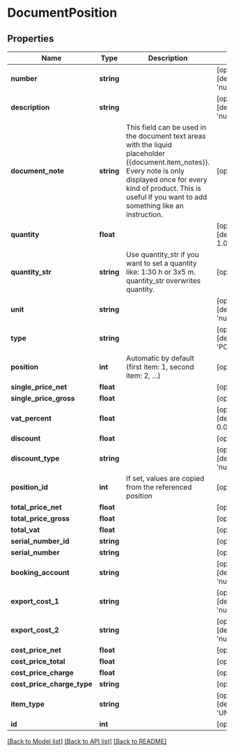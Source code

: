 # DocumentPosition

## Properties
Name | Type | Description | Notes
------------ | ------------- | ------------- | -------------
**number** | **string** |  | [optional] [default to 'null']
**description** | **string** |  | [optional] [default to 'null']
**document_note** | **string** | This field can be used in the document text areas with the liquid placeholder {{document.item_notes}}. Every note is only displayed once for every kind of product. This is useful if you want to add something like an instruction. | [optional] 
**quantity** | **float** |  | [optional] [default to 1.0]
**quantity_str** | **string** | Use quantity_str if you want to set a quantity like: 1:30 h or 3x5 m. quantity_str overwrites quantity. | [optional] 
**unit** | **string** |  | [optional] [default to 'null']
**type** | **string** |  | [optional] [default to 'POSITION']
**position** | **int** | Automatic by default (first item: 1, second item: 2, ...) | [optional] 
**single_price_net** | **float** |  | [optional] 
**single_price_gross** | **float** |  | [optional] 
**vat_percent** | **float** |  | [optional] [default to 0.0]
**discount** | **float** |  | [optional] 
**discount_type** | **string** |  | [optional] [default to 'null']
**position_id** | **int** | If set, values are copied from the referenced position | [optional] 
**total_price_net** | **float** |  | [optional] 
**total_price_gross** | **float** |  | [optional] 
**total_vat** | **float** |  | [optional] 
**serial_number_id** | **string** |  | [optional] 
**serial_number** | **string** |  | [optional] 
**booking_account** | **string** |  | [optional] [default to 'null']
**export_cost_1** | **string** |  | [optional] [default to 'null']
**export_cost_2** | **string** |  | [optional] [default to 'null']
**cost_price_net** | **float** |  | [optional] 
**cost_price_total** | **float** |  | [optional] 
**cost_price_charge** | **float** |  | [optional] 
**cost_price_charge_type** | **string** |  | [optional] 
**item_type** | **string** |  | [optional] [default to 'UNDEFINED']
**id** | **int** |  | [optional] 

[[Back to Model list]](../README.md#documentation-for-models) [[Back to API list]](../README.md#documentation-for-api-endpoints) [[Back to README]](../README.md)


